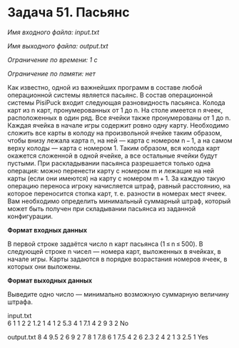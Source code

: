 # Задача 51. Пасьянс

*Имя входного файла: input.txt*

*Имя выходного файла: output.txt*

*Ограничение по времени: 1 с*

*Ограничение по памяти: нет*

Как известно, одной из важнейших программ в составе любой операционной системы является пасьянс. В состав операционной системы PisiPuck входит следующая разновидность пасьянса. Колода карт из n карт, пронумерованных от 1 до n. На столе имеется n ячеек, расположенных в один ряд. Все ячейки также пронумерованы от 1 до n. Каждая ячейка в начале игры содержит ровно одну карту. Необходимо сложить все карты в колоду на произвольной ячейке таким образом, чтобы внизу лежала карта n, на ней — карта с номером n − 1, а на самом верху колоды — карта с номером 1. Таким образом, вся колода карт окажется сложенной в одной ячейке, а все остальные ячейки будут пустыми. При раскладывании пасьянса разрешается только одна операция: можно перенести карту с номером m и лежащие на ней карты (если они имеются) на карту с номером m + 1. За каждую такую операцию переноса игроку начисляется штраф, равный расстоянию, на которое переносится стопка карт, т. е. разности в номерах мест ячеек. Вам необходимо определить минимальный суммарный штраф, который может быть получен при складывании пасьянса из заданной конфигурации.

**Формат входных данных**

В первой строке задаётся число n карт пасьянса (1 ≤ n ≤ 500). В следующей строке n чисел — номера карт, выложенных в ячейках, в начале игры. Карты задаются в порядке возрастания номеров ячеек, в которых они выложены.

**Формат выходных данных**

Выведите одно число — минимально возможную суммарную величину штрафа.

input.txt	
6
1 1 2
2 1.2 1
4 1 2
5.3 4 1
7.1 4 2
9 3 2
No

output.txt
8
4 9.5 2
6 9 2
7 8 1
7.8 6 1
7.5 4 2
6 2.3 2
4 2 1
3 2.5 1
Yes
